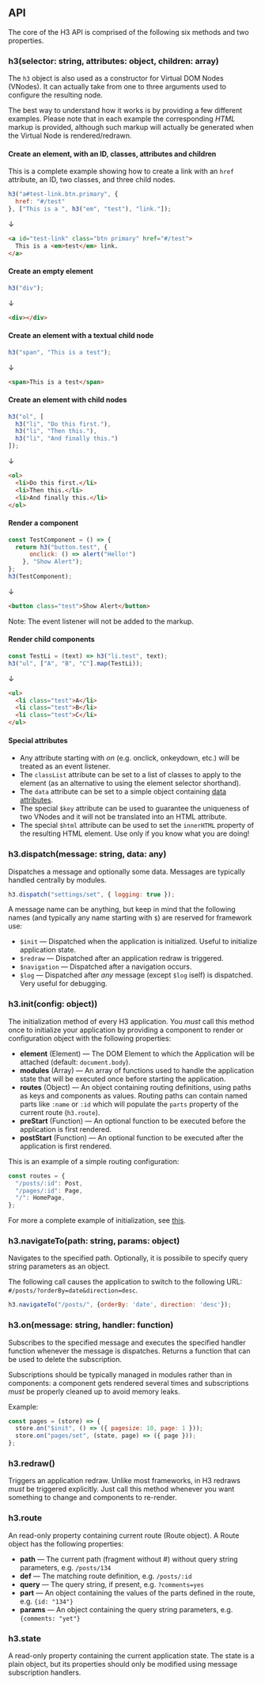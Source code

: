 ## API

The core of the H3 API is comprised of the following six methods and two properties.


### h3(selector: string, attributes: object, children: array)

The `h3` object is also used as a constructor for Virtual DOM Nodes (VNodes). It can actually take from one to three arguments used to configure the resulting node.

The best way to understand how it works is by providing a few different examples. Please note that in each example the corresponding *HTML* markup is provided, although such markup will actually be generated when the Virtual Node is rendered/redrawn.

#### Create an element, with an ID, classes, attributes and children

This is a complete example showing how to create a link with an `href` attribute, an ID, two classes, and three child nodes.

```js
h3("a#test-link.btn.primary", {
  href: "#/test"
}, ["This is a ", h3("em", "test"), "link."]);
```

↓

```html
<a id="test-link" class="btn primary" href="#/test">
  This is a <em>test</em> link.
</a>
```

#### Create an empty element

```js
h3("div");
```

↓

```html
<div></div>
```

#### Create an element with a textual child node

```js
h3("span", "This is a test");
```

↓

```html
<span>This is a test</span>
```

#### Create an element with child nodes

```js
h3("ol", [
  h3("li", "Do this first."),
  h3("li", "Then this."),
  h3("li", "And finally this.")
]);
```

↓

```html
<ol>
  <li>Do this first.</li>
  <li>Then this.</li>
  <li>And finally this.</li>
</ol>
```

#### Render a component

```js
const TestComponent = () => {
  return h3("button.test", {
      onclick: () => alert("Hello!")
    }, "Show Alert");
};
h3(TestComponent);
```

↓

```html
<button class="test">Show Alert</button>
```

Note: The event listener will not be added to the markup.

#### Render child components

```js
const TestLi = (text) => h3("li.test", text);
h3("ul", ["A", "B", "C"].map(TestLi));
```

↓

```html
<ul>
  <li class="test">A</li>
  <li class="test">B</li>
  <li class="test">C</li>
</ul>
```

#### Special attributes

* Any attribute starting with *on* (e.g. onclick, onkeydown, etc.) will be treated as an event listener.
* The `classList` attribute can be set to a list of classes to apply to the element (as an alternative to using the element selector shorthand).
* The `data` attribute can be set to a simple object containing [data attributes](https://developer.mozilla.org/en-US/docs/Learn/HTML/Howto/Use_data_attributes).
* The special `$key` attribute can be used to guarantee the uniqueness of two VNodes and it will not be translated into an HTML attribute.
* The special `$html` attribute can be used to set the `innerHTML` property of the resulting HTML element. Use only if you know what you are doing!

### h3.dispatch(message: string, data: any)

Dispatches a message and optionally some data. Messages are typically handled centrally by modules.

```js
h3.dispatch("settings/set", { logging: true });
```

A message name can be anything, but keep in mind that the following names (and typically any name starting with `$`) are reserved for framework use:

* `$init` &mdash; Dispatched when the application is initialized. Useful to initialize application state.
* `$redraw` &mdash; Dispatched after an application redraw is triggered.
* `$navigation` &mdash; Dispatched after a navigation occurs.
* `$log` &mdash; Dispatched after *any* message (except `$log` iself) is dispatched. Very useful for debugging.

### h3.init(config: object))

The initialization method of every H3 application. You _must_ call this method once to initialize your application by providing a component to render or configuration object with the following properties:

* **element** (Element) &mdash; The DOM Element to which the Application will be attached (default: `document.body`). 
* **modules** (Array) &mdash; An array of functions used to handle the application state that will be executed once before starting the application.
* **routes** (Object) &mdash; An object containing routing definitions, using paths as keys and components as values. Routing paths can contain named parts like `:name` or `:id` which will populate the `parts` property of the current route (`h3.route`).
* **preStart** (Function) &mdash; An optional function to be executed before the application is first rendered.
* **postStart** (Function) &mdash; An optional function to be executed after the application is first rendered.

This is an example of a simple routing configuration:

```js
const routes = {
  "/posts/:id": Post,
  "/pages/:id": Page,
  "/": HomePage,
};
```

For more a complete example of initialization, see [this](https://h3.js.org/example/assets/js/app.js).

### h3.navigateTo(path: string, params: object)

Navigates to the specified path. Optionally, it is possibile to specify query string parameters as an object.

The following call causes the application to switch to the following URL: `#/posts/?orderBy=date&direction=desc`.

```js
h3.navigateTo("/posts/", {orderBy: 'date', direction: 'desc'});
```

### h3.on(message: string, handler: function)

Subscribes to the specified message and executes the specified handler function whenever the message is dispatches. Returns a function that can be used to delete the subscription.

Subscriptions should be typically managed in modules rather than in components: a component gets rendered several times and subscriptions *must* be properly cleaned up to avoid memory leaks.

Example:

```js
const pages = (store) => {
  store.on("$init", () => ({ pagesize: 10, page: 1 }));
  store.on("pages/set", (state, page) => ({ page }));
};
```

### h3.redraw()

Triggers an application redraw. Unlike most frameworks, in H3 redraws *must* be triggered explicitly. Just call this method whenever you want something to change and components to re-render.

### h3.route

An read-only property containing current route (Route object). A Route object has the following properties:

* **path** &mdash; The current path (fragment without #) without query string parameters, e.g. `/posts/134`
* **def** &mdash; The matching route definition, e.g. `/posts/:id`
* **query** &mdash; The query string, if present, e.g. `?comments=yes`
* **part** &mdash; An object containing the values of the parts defined in the route, e.g. `{id: "134"}`
* **params** &mdash; An object containing the query string parameters, e.g. `{comments: "yet"}`

### h3.state

A read-only property containing the current application state. The state is a plain object, but its properties should only be modified using message subscription handlers. 